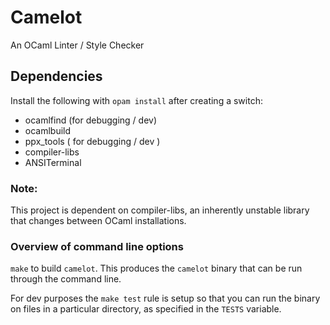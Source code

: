 # Camelot
An OCaml Linter / Style Checker

## Dependencies 
Install the following with `opam install` after creating a switch:
- ocamlfind (for debugging / dev)
- ocamlbuild
- ppx_tools ( for debugging / dev )
- compiler-libs
- ANSITerminal

### Note:
This project is dependent on compiler-libs, an inherently unstable library that
changes between OCaml installations.

### Overview of command line options
`make` to build `camelot`. This produces the `camelot` binary that can be run
through the command line.

For dev purposes the `make test` rule is setup so that you can run the binary on files in a particular directory, as specified in the `TESTS` variable.